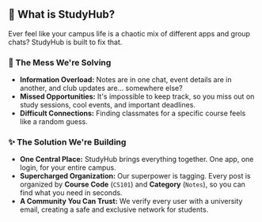 ## 🚀 What is StudyHub?

Ever feel like your campus life is a chaotic mix of different apps and group chats? StudyHub is built to fix that.

### 🤯 The Mess We're Solving
- **Information Overload:**  Notes are in one chat, event details are in another, and club updates are... somewhere else?
- **Missed Opportunities:**  It's impossible to keep track, so you miss out on study sessions, cool events, and important deadlines.
- **Difficult Connections:**  Finding classmates for a specific course feels like a random guess.

### ✨ The Solution We're Building
- **One Central Place:** StudyHub brings everything together. One app, one login, for your entire campus.
- **Supercharged Organization:** Our superpower is tagging. Every post is organized by **Course Code** (`CS101`) and **Category** (`Notes`), so you can find what you need in seconds.
- **A Community You Can Trust:** We verify every user with a university email, creating a safe and exclusive network for students.
